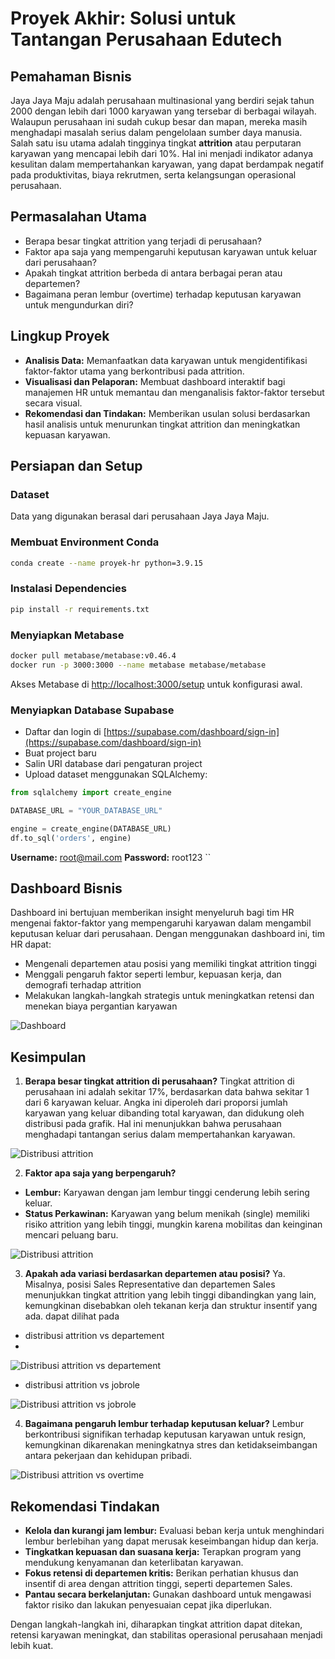 # Proyek Akhir: Solusi untuk Tantangan Perusahaan Edutech

## Pemahaman Bisnis  
Jaya Jaya Maju adalah perusahaan multinasional yang berdiri sejak tahun 2000 dengan lebih dari 1000 karyawan yang tersebar di berbagai wilayah. Walaupun perusahaan ini sudah cukup besar dan mapan, mereka masih menghadapi masalah serius dalam pengelolaan sumber daya manusia. Salah satu isu utama adalah tingginya tingkat **attrition** atau perputaran karyawan yang mencapai lebih dari 10%. Hal ini menjadi indikator adanya kesulitan dalam mempertahankan karyawan, yang dapat berdampak negatif pada produktivitas, biaya rekrutmen, serta kelangsungan operasional perusahaan.

## Permasalahan Utama  
- Berapa besar tingkat attrition yang terjadi di perusahaan?  
- Faktor apa saja yang mempengaruhi keputusan karyawan untuk keluar dari perusahaan?  
- Apakah tingkat attrition berbeda di antara berbagai peran atau departemen?  
- Bagaimana peran lembur (overtime) terhadap keputusan karyawan untuk mengundurkan diri?

## Lingkup Proyek  
- **Analisis Data:** Memanfaatkan data karyawan untuk mengidentifikasi faktor-faktor utama yang berkontribusi pada attrition.  
- **Visualisasi dan Pelaporan:** Membuat dashboard interaktif bagi manajemen HR untuk memantau dan menganalisis faktor-faktor tersebut secara visual.  
- **Rekomendasi dan Tindakan:** Memberikan usulan solusi berdasarkan hasil analisis untuk menurunkan tingkat attrition dan meningkatkan kepuasan karyawan.

## Persiapan dan Setup

### Dataset  
Data yang digunakan berasal dari perusahaan Jaya Jaya Maju.

### Membuat Environment Conda  
```bash
conda create --name proyek-hr python=3.9.15
````

### Instalasi Dependencies

```bash
pip install -r requirements.txt
```

### Menyiapkan Metabase

```bash
docker pull metabase/metabase:v0.46.4
docker run -p 3000:3000 --name metabase metabase/metabase
```

Akses Metabase di [http://localhost:3000/setup](http://localhost:3000/setup) untuk konfigurasi awal.

### Menyiapkan Database Supabase

* Daftar dan login di [https://supabase.com/dashboard/sign-in](https://supabase.com/dashboard/sign-in)
* Buat project baru
* Salin URI database dari pengaturan project
* Upload dataset menggunakan SQLAlchemy:

```python
from sqlalchemy import create_engine

DATABASE_URL = "YOUR_DATABASE_URL"

engine = create_engine(DATABASE_URL)
df.to_sql('orders', engine)

```
**Username:** [root@mail.com](mailto:root@mail.com)
**Password:** root123
``

## Dashboard Bisnis

Dashboard ini bertujuan memberikan insight menyeluruh bagi tim HR mengenai faktor-faktor yang mempengaruhi karyawan dalam mengambil keputusan keluar dari perusahaan. Dengan menggunakan dashboard ini, tim HR dapat:

* Mengenali departemen atau posisi yang memiliki tingkat attrition tinggi
* Menggali pengaruh faktor seperti lembur, kepuasan kerja, dan demografi terhadap attrition
* Melakukan langkah-langkah strategis untuk meningkatkan retensi dan menekan biaya pergantian karyawan
  
![Dashboard](gambar/Business%20Dashboard%20Ersyafin.jpg)

## Kesimpulan

 1.  **Berapa besar tingkat attrition di perusahaan?**
Tingkat attrition di perusahaan ini adalah sekitar 17%, berdasarkan data bahwa sekitar 1 dari 6 karyawan keluar. Angka ini diperoleh dari proporsi jumlah karyawan yang keluar dibanding total karyawan, dan didukung oleh distribusi pada grafik. Hal ini menunjukkan bahwa perusahaan menghadapi tantangan serius dalam mempertahankan karyawan.

![Distribusi attrition](gambar/attrition.png)

 2.  **Faktor apa saja yang berpengaruh?**

* **Lembur:** Karyawan dengan jam lembur tinggi cenderung lebih sering keluar.
* **Status Perkawinan:** Karyawan yang belum menikah (single) memiliki risiko attrition yang lebih tinggi, mungkin karena mobilitas dan keinginan mencari peluang baru.

![Distribusi attrition](gambar/faktor%20attrition.png)

3.  **Apakah ada variasi berdasarkan departemen atau posisi?**
Ya. Misalnya, posisi Sales Representative dan departemen Sales menunjukkan tingkat attrition yang lebih tinggi dibandingkan yang lain, kemungkinan disebabkan oleh tekanan kerja dan struktur insentif yang ada.
dapat dilihat pada 
* distribusi attrition vs departement
* 
![Distribusi attrition vs departement](gambar/attrition%20vs%20department.jpg)

* distribusi attrition vs jobrole

![Distribusi attrition vs jobrole](gambar/attrition%20vs%20jobrole.jpg)

4. **Bagaimana pengaruh lembur terhadap keputusan keluar?**
Lembur berkontribusi signifikan terhadap keputusan karyawan untuk resign, kemungkinan dikarenakan meningkatnya stres dan ketidakseimbangan antara pekerjaan dan kehidupan pribadi.

![Distribusi attrition vs overtime](gambar/attrition%20vs%20overtimes.jpg)

## Rekomendasi Tindakan

* **Kelola dan kurangi jam lembur:** Evaluasi beban kerja untuk menghindari lembur berlebihan yang dapat merusak keseimbangan hidup dan kerja.
* **Tingkatkan kepuasan dan suasana kerja:** Terapkan program yang mendukung kenyamanan dan keterlibatan karyawan.
* **Fokus retensi di departemen kritis:** Berikan perhatian khusus dan insentif di area dengan attrition tinggi, seperti departemen Sales.
* **Pantau secara berkelanjutan:** Gunakan dashboard untuk mengawasi faktor risiko dan lakukan penyesuaian cepat jika diperlukan.

Dengan langkah-langkah ini, diharapkan tingkat attrition dapat ditekan, retensi karyawan meningkat, dan stabilitas operasional perusahaan menjadi lebih kuat.





